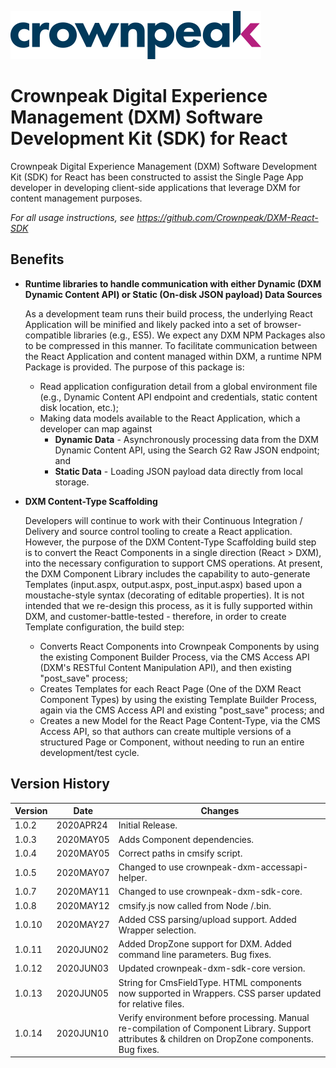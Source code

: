 <a href="https://www.crownpeak.com" target="_blank">![Crownpeak Logo](https://github.com/Crownpeak/DXM-React-SDK/raw/master/images/crownpeak-logo.png?raw=true "Crownpeak Logo")</a>

# Crownpeak Digital Experience Management (DXM) Software Development Kit (SDK) for React
Crownpeak Digital Experience Management (DXM) Software Development Kit (SDK) for React has been constructed to assist
the Single Page App developer in developing client-side applications that leverage DXM for content management purposes.

*For all usage instructions, see <a href="https://github.com/Crownpeak/DXM-React-SDK" target="_blank">https://github.com/Crownpeak/DXM-React-SDK</a>*

## Benefits
* **Runtime libraries to handle communication with either Dynamic (DXM Dynamic Content API) or Static (On-disk JSON payload)
Data Sources**

  As a development team runs their build process, the underlying React Application will be minified and likely packed
  into a set of browser-compatible libraries (e.g., ES5). We expect any DXM NPM Packages also to be compressed in this
  manner. To facilitate communication between the React Application and content managed within DXM, a runtime NPM Package
  is provided. The purpose of this package is:
  
  * Read application configuration detail from a global environment file (e.g., Dynamic Content API endpoint and credentials, 
  static content disk location, etc.);
  * Making data models available to the React Application, which a developer can map against
    * **Dynamic Data** - Asynchronously processing data from the DXM Dynamic Content API, using the Search G2 Raw JSON endpoint; and 
    * **Static Data** - Loading JSON payload data directly from local storage.
  
* **DXM Content-Type Scaffolding**

  Developers will continue to work with their Continuous Integration / Delivery and source control tooling to create a
  React application. However, the purpose of the DXM Content-Type Scaffolding build step is to convert the React Components
  in a single direction (React > DXM), into the necessary configuration to support CMS operations. At present, the DXM
  Component Library includes the capability to auto-generate Templates (input.aspx, output.aspx, post_input.aspx) based
  upon a moustache-style syntax (decorating of editable properties). It is not intended that we re-design this process,
  as it is fully supported within DXM, and customer-battle-tested - therefore, in order to create Template configuration,
  the build step:
    * Converts React Components into Crownpeak Components by using the existing Component Builder Process, via the CMS Access
   API (DXM's RESTful Content Manipulation API), and then existing "post_save" process;
    * Creates Templates for each React Page (One of the DXM React Component Types) by using the existing Template Builder
   Process, again via the CMS Access API and existing "post_save" process; and
    * Creates a new Model for the React Page Content-Type, via the CMS Access API, so that authors can create multiple versions
   of a structured Page or Component, without needing to run an entire development/test cycle.
   
## Version History
 
| Version       | Date          | Changes                            |
| ------------- | --------------|----------------------------------- |
| 1.0.2         | 2020APR24     | Initial Release.                   |
| 1.0.3         | 2020MAY05     | Adds Component dependencies.       |
| 1.0.4         | 2020MAY05     | Correct paths in cmsify script.    |
| 1.0.5         | 2020MAY07     | Changed to use crownpeak-dxm-accessapi-helper.    |
| 1.0.7         | 2020MAY11     | Changed to use crownpeak-dxm-sdk-core.    |
| 1.0.8         | 2020MAY12     | cmsify.js now called from Node /.bin.    |
| 1.0.10         | 2020MAY27     | Added CSS parsing/upload support. Added Wrapper selection.    |
| 1.0.11         | 2020JUN02     | Added DropZone support for DXM. Added command line parameters. Bug fixes.    |
| 1.0.12         | 2020JUN03     | Updated crownpeak-dxm-sdk-core version.    |
| 1.0.13         | 2020JUN05     | String for CmsFieldType. HTML components now supported in Wrappers. CSS parser updated for relative files.    |
| 1.0.14         | 2020JUN10     | Verify environment before processing. Manual re-compilation of Component Library. Support attributes & children on DropZone components. Bug fixes.    |